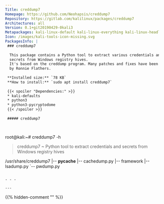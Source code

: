 ```yaml
---
Title: creddump7
Homepage: https://github.com/Neohapsis/creddump7
Repository: https://gitlab.com/kalilinux/packages/creddump7
Architectures: all
Version: 0.1+git20190429-0kali3
Metapackages: kali-linux-default kali-linux-everything kali-linux-headless kali-linux-large kali-tools-forensics kali-tools-passwords 
Icon: /images/kali-tools-icon-missing.svg
PackagesInfo: |
 ### creddump7
 
  This package contains a Python tool to extract various credentials and
  secrets from Windows registry hives.
  It's based on the creddump program. Many patches and fixes have been applied
  by Ronnie Flathers.
 
 **Installed size:** `78 KB`  
 **How to install:** `sudo apt install creddump7`  
 
 {{< spoiler "Dependencies:" >}}
 * kali-defaults
 * python3
 * python3-pycryptodome
 {{< /spoiler >}}
 
 ##### creddump7
 
 
 ```
 root@kali:~# creddump7 -h
 
 > creddump7 ~ Python tool to extract credentials and secrets from Windows registry hives
 
 /usr/share/creddump7
 |-- __pycache__
 |-- cachedump.py
 |-- framework
 |-- lsadump.py
 `-- pwdump.py
 ```
 
 - - -
 
---
```

{{% hidden-comment "<!--Do not edit anything above this line-->" %}}
